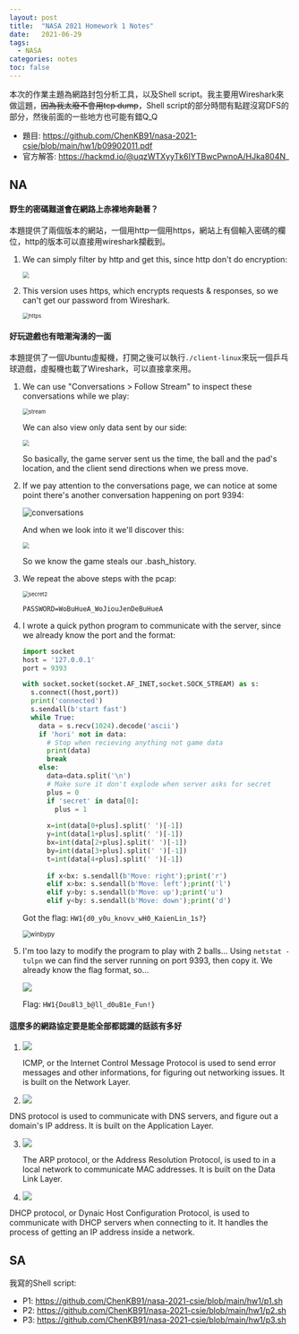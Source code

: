 ```yaml
---
layout: post
title:  "NASA 2021 Homework 1 Notes"
date:   2021-06-29
tags:
  - NASA
categories: notes
toc: false
---
```


本次的作業主題為網路封包分析工具，以及Shell script。我主要用Wireshark來做這題，~~因為我太廢不會用tcp dump~~，Shell script的部分時間有點趕沒寫DFS的部分，然後前面的一些地方也可能有錯Q_Q
<!--description-->
- 題目: https://github.com/ChenKB91/nasa-2021-csie/blob/main/hw1/b09902011.pdf
- 官方解答: https://hackmd.io/@uqzWTXyyTk6IYTBwcPwnoA/HJka804N_

## NA

#### 野生的密碼難道會在網路上赤裸地奔馳著？

本題提供了兩個版本的網站，一個用http一個用https，網站上有個輸入密碼的欄位，http的版本可以直接用wireshark攔截到。

1. We can simply filter by http and get this, since http don't do encryption:

   <img src="/assets/img/2021-06-29/httppw.png" style="zoom: 67%;" />

2. This version uses https, which encrypts requests & responses, so we can't get our password from Wireshark.

   <img src="/assets/img/2021-06-29/https.png" alt="https" style="zoom:67%;" />

#### 好玩遊戲也有暗潮洶湧的一面

本題提供了一個Ubuntu虛擬機，打開之後可以執行`./client-linux`來玩一個乒乓球遊戲，虛擬機也載了Wireshark，可以直接拿來用。

1. We can use "Conversations > Follow Stream" to inspect these conversations while we play:

   <img src="/assets/img/2021-06-29/stream.png" alt="stream" style="zoom:67%;" />

   We can also view only data sent by our side:

   <img src="/assets/img/2021-06-29/client.png" style="zoom:67%;" />

   So basically, the game server sent us the time, the ball and the pad's location, and the client send directions when we press move.

2. If we pay attention to the conversations page, we can notice at some point there's another conversation happening on port 9394:

   ![conversations](/assets/img/2021-06-29/conversations.png)

   And when we look into it we'll discover this:

   <img src="/assets/img/2021-06-29/secret.png" style="zoom:67%;" />

   So we know the game steals our .bash_history.

3. We repeat the above steps with the pcap:

   <img src="/assets/img/2021-06-29/secret2.png" alt="secret2" style="zoom:67%;" />

   `PASSWORD=WoBuHueA_WoJiouJenDeBuHueA`

4. I wrote a quick python program to communicate with the server, since we already know the port and the format:

   ```python
   import socket
   host = '127.0.0.1'
   port = 9393
   
   with socket.socket(socket.AF_INET,socket.SOCK_STREAM) as s:
     s.connect((host,port))
     print('connected')
     s.sendall(b'start fast')
     while True:
       data = s.recv(1024).decode('ascii')
       if 'hori' not in data:
         # Stop when recieving anything not game data
         print(data)
         break
       else:
         data=data.split('\n')
         # Make sure it don't explode when server asks for secret
         plus = 0
         if 'secret' in data[0]:
           plus = 1
           
         x=int(data[0+plus].split(' ')[-1])
         y=int(data[1+plus].split(' ')[-1])
         bx=int(data[2+plus].split(' ')[-1])
         by=int(data[3+plus].split(' ')[-1])
         t=int(data[4+plus].split(' ')[-1])
   		
         if x<bx: s.sendall(b'Move: right');print('r')
         elif x>bx: s.sendall(b'Move: left');print('l')
         elif y>by: s.sendall(b'Move: up');print('u')
         elif y<by: s.sendall(b'Move: down');print('d')
   ```

   Got the flag: `HW1{d0_y0u_knovv_wH0_KaienLin_1s?}`

   <img src="/assets/img/2021-06-29/winbypy.png" alt="winbypy" style="zoom:80%;" />

5. I'm too lazy to modify the program to play with 2 balls... Using `netstat -tulpn` we can find the server running on port 9393, then copy it. We already know the flag format, so...

   ![](/assets/img/2021-06-29/stringsgrep.png)

   Flag: `HW1{Dou8l3_b@ll_d0uB1e_Fun!}`

#### 這麼多的網路協定要是能全部都認識的話該有多好

1. ![](/assets/img/2021-06-29/ICMP.png)

   ICMP, or the Internet Control Message Protocol is used to send error messages and other informations, for figuring out networking issues. It is built on the Network Layer.

2.  ![](/assets/img/2021-06-29/DNS.png)

   DNS protocol is used to communicate with DNS servers, and figure out a domain's IP address. It is built on the Application Layer.

3. ![](/assets/img/2021-06-29/ARP.png) 

   The ARP protocol, or the Address Resolution Protocol, is used to in a local network to communicate MAC addresses. It is built on the Data Link Layer.

4.  ![](/assets/img/2021-06-29/DHCP.png)

   DHCP protocol, or Dynaic Host Configuration Protocol, is used to communicate with DHCP servers when connecting to it. It handles the process of getting an IP address inside a network.

## SA

我寫的Shell script:
- P1: https://github.com/ChenKB91/nasa-2021-csie/blob/main/hw1/p1.sh
- P2: https://github.com/ChenKB91/nasa-2021-csie/blob/main/hw1/p2.sh
- P3: https://github.com/ChenKB91/nasa-2021-csie/blob/main/hw1/p3.sh
